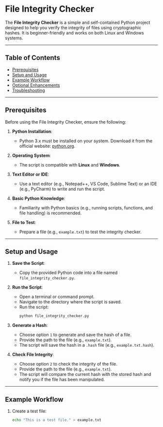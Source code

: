 # File Integrity Checker

The **File Integrity Checker** is a simple and self-contained Python project designed to help you verify the integrity of files using cryptographic hashes. It is beginner-friendly and works on both Linux and Windows systems.

---

## Table of Contents
- [Prerequisites](#prerequisites)
- [Setup and Usage](#setup-and-usage)
- [Example Workflow](#example-workflow)
- [Optional Enhancements](#optional-enhancements)
- [Troubleshooting](#troubleshooting)

---

## Prerequisites

Before using the File Integrity Checker, ensure the following:

1. **Python Installation**:
   - Python 3.x must be installed on your system. Download it from the official website: [python.org](https://www.python.org/).

2. **Operating System**:
   - The script is compatible with **Linux** and **Windows**.

3. **Text Editor or IDE**:
   - Use a text editor (e.g., Notepad++, VS Code, Sublime Text) or an IDE (e.g., PyCharm) to write and run the script.

4. **Basic Python Knowledge**:
   - Familiarity with Python basics (e.g., running scripts, functions, and file handling) is recommended.

5. **File to Test**:
   - Prepare a file (e.g., `example.txt`) to test the integrity checker.

---

## Setup and Usage

1. **Save the Script**:
   - Copy the provided Python code into a file named `file_integrity_checker.py`.

2. **Run the Script**:
   - Open a terminal or command prompt.
   - Navigate to the directory where the script is saved.
   - Run the script:
     ```bash
     python file_integrity_checker.py
     ```

3. **Generate a Hash**:
   - Choose option `1` to generate and save the hash of a file.
   - Provide the path to the file (e.g., `example.txt`).
   - The script will save the hash in a `.hash` file (e.g., `example.txt.hash`).

4. **Check File Integrity**:
   - Choose option `2` to check the integrity of the file.
   - Provide the path to the file (e.g., `example.txt`).
   - The script will compare the current hash with the stored hash and notify you if the file has been manipulated.

---

## Example Workflow

1. Create a test file:
   ```bash
   echo "This is a test file." > example.txt
